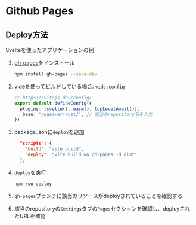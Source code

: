 # Github Pages

## Deploy方法

Svelteを使ったアプリケーションの例

1. [gh-pages](https://www.npmjs.com/package/gh-pages)をインストール

   ```sh
   npm install gh-pages --save-dev
   ```

2. videを使ってビルドしている場合: `vide.config`

   ```ts
   // https://vitejs.dev/config/
   export default defineConfig({
     plugins: [svelte(), wasm(), topLevelAwait()],
      base: '/wasm-ar-rust/', // 該当のrepository名を入力
   })
   ```

3. package.jsonに`deploy`を追加

   ```json
     "scripts": {
       "build": "vite build",
       "deploy": "vite build && gh-pages -d dist"
     },
   ```

4. `deploy`を実行

   ```sh
   npm run deploy
   ```

5. `gh-pages`ブランチに該当のリソースがdeployされていることを確認する

6. 該当のrepositoryの`Settings`タブの`Pages`セクションを確認し、deployされたURLを確認
